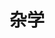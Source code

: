---
home: true
title: 杂学
heroText: null
tagline: 技术杂学

actions:
  - text: JUC
    link: /trivia/juc/
    type: secondary
  - text: Spring
    link: /trivia/spring/
    type: secondary
  - text: Service
    link: /trivia/service/
    type: secondary
  - text: Security
    link: /trivia/security/
    type: secondary
  - text: Netty
    link: /trivia/netty/
    type: secondary
  - text: HTTP
    link: /trivia/http/
    type: secondary
  - text: SSE
    link: /trivia/sse/
    type: secondary
  - text: WebSocket
    link: /trivia/websocket/
    type: secondary
  - text: Github Action
    link: /trivia/githubaction/
    type: secondary
features:
  - title: JUC
    details: JUC Java多线程...
  - title: Spring
    details: spring...
  - title: Service
    details: 服务...
  - title: Security
    details: 安全...
  - title: Netty
    details: Netty...
  - title: HTTP
    details: HTTP...
  - title: SSE
    details: SSE...
  - title: WebSocket
    details: WebSocket...
  - title: Github Action
    details: Github Action...
---